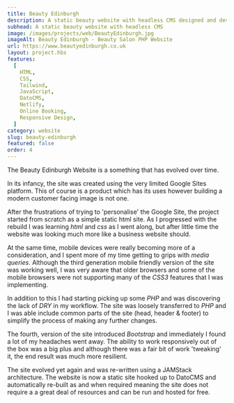 ```yaml
---
title: Beauty Edinburgh
description: A static beauty website with headless CMS designed and developed for Edinburgh Beauty Salon Debbie Clare Skin Beauty and Wellbeing
subhead: A static beauty website with headless CMS
image: /images/projects/web/BeautyEdinburgh.jpg
imageAlt: Beauty Edinburgh - Beauty Salon PHP Website
url: https://www.beautyedinburgh.co.uk
layout: project.hbs
features:
  [
    HTML,
    CSS,
    Tailwind,
    JavaScript,
    DatoCMS,
    Netlify,
    Online Booking,
    Responsive Design,
  ]
category: website
slug: beauty-edinburgh
featured: false
order: 4
---
```


The Beauty Edinburgh Website is a something that has evolved over time.

In its infancy, the site was created using the very limited Google Sites platform.
This of course is a product which has its uses however building a modern customer
facing image is not one.

After the frustrations of trying to 'personalise' the Google Site, the project
started from scratch as a simple static html site. As I progressed with the rebuild
I was learning _html_ and _css_ as I went along, but after little time the website
was looking much more like a business website should.

At the same time, mobile devices were really becoming more of a consideration,
and I spent more of my time getting to grips with _media queries_. Although the
third generation mobile friendly version of the site was working well, I was very
aware that older browsers and some of the mobile browsers were not supporting many
of the _CSS3_ features that I was implementing.

In addition to this I had starting picking up some _PHP_ and was discovering the
lack of _DRY_ in my workflow. The site was loosely transferred to _PHP_ and I was
able include common parts of the site (head, header &amp; footer) to simplify
the process of making any further changes.

The fourth, version of the site introduced _Bootstrap_ and immediately
I found a lot of my headaches went away. The ability to work responsively out of
the box was a big plus and although there was a fair bit of work 'tweaking' it,
the end result was much more resilient.

The site evolved yet again and was re-written using a JAMStack architecture. The
website is now a static site hooked up to DatoCMS and automatically re-built as
and when required meaning the site does not require a a great deal of resources
and can be run and hosted for free.
